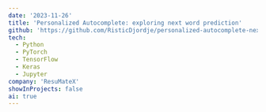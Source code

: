 ```yaml
---
date: '2023-11-26'
title: 'Personalized Autocomplete: exploring next word prediction'
github: 'https://github.com/RisticDjordje/personalized-autocomplete-next-word-prediction-task'
tech:
  - Python
  - PyTorch
  - TensorFlow
  - Keras
  - Jupyter
company: 'ResuMateX'
showInProjects: false
ai: true
---
```

